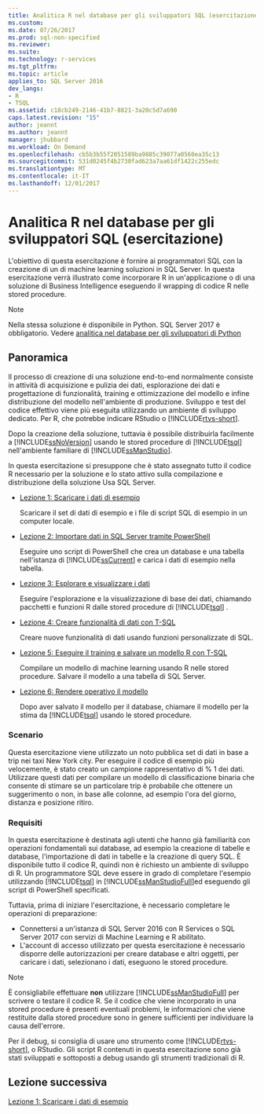 ```yaml
---
title: Analitica R nel database per gli sviluppatori SQL (esercitazione) | Documenti Microsoft
ms.custom: 
ms.date: 07/26/2017
ms.prod: sql-non-specified
ms.reviewer: 
ms.suite: 
ms.technology: r-services
ms.tgt_pltfrm: 
ms.topic: article
applies_to: SQL Server 2016
dev_langs:
- R
- TSQL
ms.assetid: c18cb249-2146-41b7-8821-3a20c5d7a690
caps.latest.revision: "15"
author: jeannt
ms.author: jeannt
manager: jhubbard
ms.workload: On Demand
ms.openlocfilehash: cb5b3b55f2051589ba9885c39077a0560ea35c13
ms.sourcegitcommit: 531d0245f4b2730fad623a7aa61df1422c255edc
ms.translationtype: MT
ms.contentlocale: it-IT
ms.lasthandoff: 12/01/2017
---
```

# <a name="in-database-r-analytics-for-sql-developers-tutorial"></a>Analitica R nel database per gli sviluppatori SQL (esercitazione)

L'obiettivo di questa esercitazione è fornire ai programmatori SQL con la creazione di un di machine learning soluzioni in SQL Server. In questa esercitazione verrà illustrato come incorporare R in un'applicazione o di una soluzione di Business Intelligence eseguendo il wrapping di codice R nelle stored procedure.

> [!NOTE]
> 
> Nella stessa soluzione è disponibile in Python. SQL Server 2017 è obbligatorio. Vedere [analitica nel database per gli sviluppatori di Python](../tutorials/sqldev-in-database-python-for-sql-developers.md)

## <a name="overview"></a>Panoramica

Il processo di creazione di una soluzione end-to-end normalmente consiste in attività di acquisizione e pulizia dei dati, esplorazione dei dati e progettazione di funzionalità, training e ottimizzazione del modello e infine distribuzione del modello nell'ambiente di produzione. Sviluppo e test del codice effettivo viene più eseguita utilizzando un ambiente di sviluppo dedicato. Per R, che potrebbe indicare RStudio o [!INCLUDE[rtvs-short](../../includes/rtvs-short-md.md)].

Dopo la creazione della soluzione, tuttavia è possibile distribuirla facilmente a [!INCLUDE[ssNoVersion](../../includes/ssnoversion-md.md)] usando le stored procedure di [!INCLUDE[tsql](../../includes/tsql-md.md)] nell'ambiente familiare di [!INCLUDE[ssManStudio](../../includes/ssmanstudio-md.md)].

In questa esercitazione si presuppone che è stato assegnato tutto il codice R necessario per la soluzione e lo stato attivo sulla compilazione e distribuzione della soluzione Usa SQL Server.

- [Lezione 1: Scaricare i dati di esempio](../tutorials/sqldev-download-the-sample-data.md)

    Scaricare il set di dati di esempio e i file di script SQL di esempio in un computer locale.

- [Lezione 2: Importare dati in SQL Server tramite PowerShell](../r/sqldev-import-data-to-sql-server-using-powershell.md)

    Eseguire uno script di PowerShell che crea un database e una tabella nell'istanza di [!INCLUDE[ssCurrent](../../includes/sscurrent-md.md)] e carica i dati di esempio nella tabella.

- [Lezione 3: Esplorare e visualizzare i dati](../tutorials/sqldev-explore-and-visualize-the-data.md)

    Eseguire l'esplorazione e la visualizzazione di base dei dati, chiamando pacchetti e funzioni R dalle stored procedure di [!INCLUDE[tsql](../../includes/tsql-md.md)] .

- [Lezione 4: Creare funzionalità di dati con T-SQL](../tutorials/sqldev-create-data-features-using-t-sql.md)

    Creare nuove funzionalità di dati usando funzioni personalizzate di SQL.
  
-   [Lezione 5: Eseguire il training e salvare un modello R con T-SQL](../r/sqldev-train-and-save-a-model-using-t-sql.md)

    Compilare un modello di machine learning usando R nelle stored procedure. Salvare il modello a una tabella di SQL Server.
  
-   [Lezione 6: Rendere operativo il modello](../tutorials/sqldev-operationalize-the-model.md)

    Dopo aver salvato il modello per il database, chiamare il modello per la stima da [!INCLUDE[tsql](../../includes/tsql-md.md)] usando le stored procedure.

### <a name="scenario"></a>Scenario

Questa esercitazione viene utilizzato un noto pubblica set di dati in base a trip nei taxi New York city. Per eseguire il codice di esempio più velocemente, è stato creato un campione rappresentativo di % 1 dei dati. Utilizzare questi dati per compilare un modello di classificazione binaria che consente di stimare se un particolare trip è probabile che ottenere un suggerimento o non, in base alle colonne, ad esempio l'ora del giorno, distanza e posizione ritiro.

### <a name="requirements"></a>Requisiti

In questa esercitazione è destinata agli utenti che hanno già familiarità con operazioni fondamentali sui database, ad esempio la creazione di tabelle e database, l'importazione di dati in tabelle e la creazione di query SQL. È disponibile tutto il codice R, quindi non è richiesto un ambiente di sviluppo di R. Un programmatore SQL deve essere in grado di completare l'esempio utilizzando [!INCLUDE[tsql](../../includes/tsql-md.md)] in [!INCLUDE[ssManStudioFull](../../includes/ssmanstudiofull-md.md)]ed eseguendo gli script di PowerShell specificati.

Tuttavia, prima di iniziare l'esercitazione, è necessario completare le operazioni di preparazione:

- Connettersi a un'istanza di SQL Server 2016 con R Services o SQL Server 2017 con servizi di Machine Learning e R abilitato.
- L'account di accesso utilizzato per questa esercitazione è necessario disporre delle autorizzazioni per creare database e altri oggetti, per caricare i dati, selezionano i dati, eseguono le stored procedure.

> [!NOTE]
> È consigliabile effettuare **non** utilizzare [!INCLUDE[ssManStudioFull](../../includes/ssmanstudiofull-md.md)] per scrivere o testare il codice R. Se il codice che viene incorporato in una stored procedure è presenti eventuali problemi, le informazioni che viene restituite dalla stored procedure sono in genere sufficienti per individuare la causa dell'errore.
> 
> Per il debug, si consiglia di usare uno strumento come [!INCLUDE[rtvs-short](../../includes/rtvs-short-md.md)], o RStudio. Gli script R contenuti in questa esercitazione sono già stati sviluppati e sottoposti a debug usando gli strumenti tradizionali di R.

## <a name="next-lesson"></a>Lezione successiva

[Lezione 1: Scaricare i dati di esempio](../tutorials/sqldev-download-the-sample-data.md)
